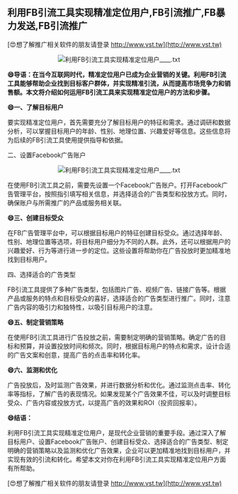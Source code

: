 ## **利用FB引流工具实现精准定位用户,FB引流推广,FB暴力发送,FB引流推广**

[😍想了解推广相关软件的朋友请登录 http://www.vst.tw](http://www.vst.tw)

 <center><img src="https://vst.tw/MP4/tuiguang/png/5.png" alt="利用FB引流工具实现精准定位用户____.txt"></center>

**😄导语：在当今互联网时代，精准定位用户已成为企业营销的关键。利用FB引流工具能够帮助企业找到目标客户群体，并实现精准引流，从而提高市场竞争力和销售额。本文将介绍如何运用FB引流工具来实现精准定位用户的方法和步骤。**

**😄一、了解目标用户**

要实现精准定位用户，首先需要充分了解目标用户的特征和需求。通过调研和数据分析，可以掌握目标用户的年龄、性别、地理位置、兴趣爱好等信息。这些信息将为后续的FB引流工具使用提供指导和依据。

二、设置Facebook广告账户

 <center><img src="https://vst.tw/MP4/tuiguang/png/2.png" alt="利用FB引流工具实现精准定位用户____.txt"></center>

在使用FB引流工具之前，需要先设置一个Facebook广告账户。打开Facebook广告管理平台，按照指引填写相关信息，并选择适合的广告类型和投放方式。同时，确保账户与所需推广的产品或服务相关联。

**😄三、创建目标受众**

在FB广告管理平台中，可以根据目标用户的特征创建目标受众。通过选择年龄、性别、地理位置等选项，将目标用户细分为不同的人群。此外，还可以根据用户的兴趣爱好、行为等进行进一步的定位。这些设置将帮助你在广告投放时更加精准地找到目标用户。

四、选择适合的广告类型

FB引流工具提供了多种广告类型，包括图片广告、视频广告、链接广告等。根据产品或服务的特点和目标受众的喜好，选择适合的广告类型进行推广。同时，注意广告内容的吸引力和独特性，以吸引目标用户的注意。

**😄五、制定营销策略**

在使用FB引流工具进行广告投放之前，需要制定明确的营销策略。确定广告的目标和预算，并设置投放时间和频次。同时，根据目标用户的特点和需求，设计合适的广告文案和创意，提高广告的点击率和转化率。

**😄六、监测和优化**

广告投放后，及时监测广告效果，并进行数据分析和优化。通过监测点击率、转化率等指标，了解广告的表现情况。如果发现某个广告效果不佳，可以及时调整目标受众、广告内容或投放方式，以提高广告的效果和ROI（投资回报率）。

**😄结语：**

利用FB引流工具实现精准定位用户，是现代企业营销的重要手段。通过深入了解目标用户、设置Facebook广告账户、创建目标受众、选择适合的广告类型、制定明确的营销策略以及监测和优化广告效果，企业可以更加精准地找到目标用户，并实现有效的引流和转化。希望本文对你在利用FB引流工具实现精准定位用户方面有所帮助。

[😍想了解推广相关软件的朋友请登录 http://www.vst.tw](http://www.vst.tw)




